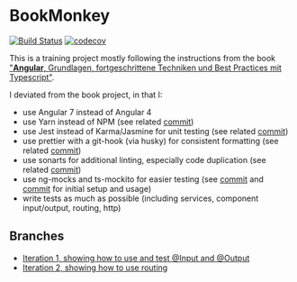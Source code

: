 # BookMonkey

[![Build Status](https://travis-ci.org/luddwichr/book-monkey.svg?branch=master)](https://travis-ci.org/luddwichr/book-monkey)
[![codecov](https://codecov.io/gh/luddwichr/book-monkey/branch/master/graph/badge.svg)](https://codecov.io/gh/luddwichr/book-monkey)

This is a training project mostly following the instructions from the book ["**Angular**, Grundlagen, fortgeschrittene Techniken und Best Practices mit Typescript"](https://www.dpunkt.de/buecher/12400/9783864903571-angular.html).

I deviated from the book project, in that I:

- use Angular 7 instead of Angular 4
- use Yarn instead of NPM (see related [commit](https://github.com/luddwichr/book-monkey/commit/23b2ed8423cf4fa2a15c72b08fe94fdd3857b911))
- use Jest instead of Karma/Jasmine for unit testing (see related [commit](https://github.com/luddwichr/book-monkey/commit/6739f8b57af88e6b11371582b2fd4bc81a0c0e73))
- use prettier with a git-hook (via husky) for consistent formatting (see related [commit](https://github.com/luddwichr/book-monkey/commit/0cc24c30cba1369e2efbb21a6840ee4141d6e952))
- use sonarts for additional linting, especially code duplication (see related [commit](https://github.com/luddwichr/book-monkey/commit/f0559d26940bc17b7966308588bd965edb4ce7e8))
- use ng-mocks and ts-mockito for easier testing (see [commit](https://github.com/luddwichr/book-monkey/commit/0035a3e7d63fdbe8dd0195ceb5cb01b1dc440af5) and [commit](https://github.com/luddwichr/book-monkey/commit/0979e10c93dfc1ea2a225a7efc913dbe9989e925) for initial setup and usage)
- write tests as much as possible (including services, component input/output, routing, http)

## Branches

- [Iteration 1, showing how to use and test @Input and @Output](https://github.com/luddwichr/book-monkey/tree/iteration_1_using_input_output)
- [Iteration 2, showing how to use routing](https://github.com/luddwichr/book-monkey)
